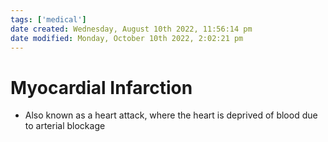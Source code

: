 ```yaml
---
tags: ['medical']
date created: Wednesday, August 10th 2022, 11:56:14 pm
date modified: Monday, October 10th 2022, 2:02:21 pm
---
```


# Myocardial Infarction
- Also known as a heart attack, where the heart is deprived of blood due to arterial blockage



